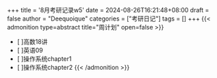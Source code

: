 +++
title = '8月考研记录w5'
date = 2024-08-26T16:21:48+08:00
draft = false
author = "Deequoique"
categories = ["考研日记"]
tags = []
+++
{{< admonition type=abstract title="周计划" open=false >}}
- [ ]高数18讲
- [ ]英语09
- [ ]操作系统chapter1
- [ ]操作系统chapter2
{{< /admonition >}}
